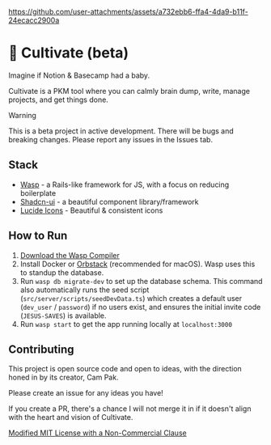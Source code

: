 https://github.com/user-attachments/assets/a732ebb6-ffa4-4da9-b11f-24ecacc2900a

# 🌱 Cultivate (beta)

Imagine if Notion & Basecamp had a baby. 

Cultivate is a PKM tool where you can calmly brain dump, write, manage projects, and get things done.

> [!WARNING]
> This is a beta project in active development. There will be bugs and breaking changes. Please report any issues in the Issues tab.

## Stack

- [Wasp](https://wasp.sh) - a Rails-like framework for JS, with a focus on reducing boilerplate
- [Shadcn-ui](https://ui.shadcn.com/) - a beautiful component library/framework
- [Lucide Icons](https://lucide.dev/) - Beautiful & consistent icons

## How to Run

1. [Download the Wasp Compiler](https://wasp.sh/docs/quick-start)
2. Install Docker or [Orbstack](https://orbstack.dev/) (recommended for macOS). Wasp uses this to standup the database.
3. Run `wasp db migrate-dev` to set up the database schema. This command also automatically runs the seed script (`src/server/scripts/seedDevData.ts`) which creates a default user (`dev_user` / `password`) if no users exist, and ensures the initial invite code (`JESUS-SAVES`) is available.
4. Run `wasp start` to get the app running locally at `localhost:3000`

## Contributing

This project is open source code and open to ideas, with the direction honed in by its creator, Cam Pak.

Please create an issue for any ideas you have! 

If you create a PR, there's a chance I will not merge it in if it doesn't align with the heart and vision of Cultivate.

[Modified MIT License with a Non-Commercial Clause](./LICENSE.md)
